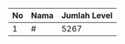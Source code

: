 | No | Nama            | Jumlah Level |
|----|-----------------|--------------|
| 1  | #    |    5267        |

